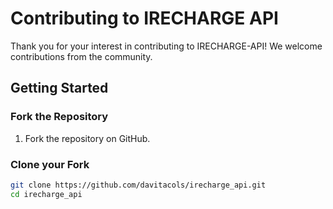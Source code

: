 # Contributing to IRECHARGE API

Thank you for your interest in contributing to IRECHARGE-API! We welcome contributions from the community.

## Getting Started

### Fork the Repository

1. Fork the repository on GitHub.

### Clone your Fork

```bash
git clone https://github.com/davitacols/irecharge_api.git
cd irecharge_api
